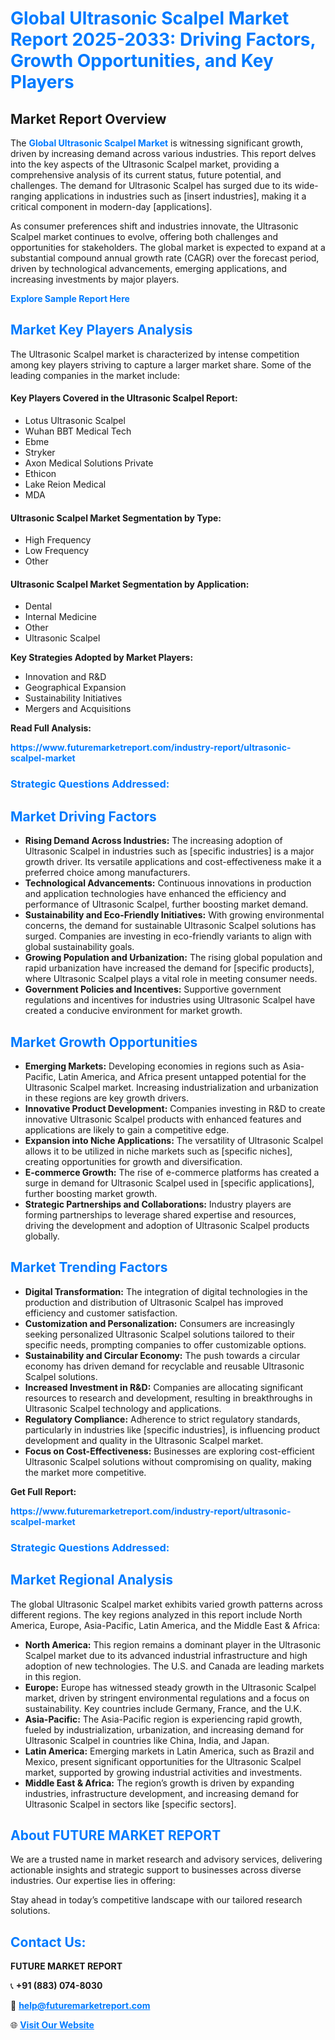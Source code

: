 <h1 style="color: #007BFF;">Global Ultrasonic Scalpel Market Report 2025-2033: Driving Factors, Growth Opportunities, and Key Players</h1>

<section id="overview">
<h2>Market Report Overview</h2>
<p>The <a href="https://www.futuremarketreport.com/industry-report/ultrasonic-scalpel-market" style="color: #007BFF; text-decoration: none;"><strong>Global Ultrasonic Scalpel Market</strong></a> is witnessing significant growth, driven by increasing demand across various industries. This report delves into the key aspects of the Ultrasonic Scalpel market, providing a comprehensive analysis of its current status, future potential, and challenges. The demand for Ultrasonic Scalpel has surged due to its wide-ranging applications in industries such as [insert industries], making it a critical component in modern-day [applications].</p>
<p>As consumer preferences shift and industries innovate, the Ultrasonic Scalpel market continues to evolve, offering both challenges and opportunities for stakeholders. The global market is expected to expand at a substantial compound annual growth rate (CAGR) over the forecast period, driven by technological advancements, emerging applications, and increasing investments by major players.</p>
</section>

<section id="overview">
<p><a href="https://www.futuremarketreport.com/request-sample/reportId=125248" style="color: #007BFF; text-decoration: none;"><strong>Explore Sample Report Here</strong></a></p>
</section>

<section id="key-players">
<h2 style="color: #007BFF;">Market Key Players Analysis</h2>
<p>The Ultrasonic Scalpel market is characterized by intense competition among key players striving to capture a larger market share. Some of the leading companies in the market include:</p>
<h4>Key Players Covered in the Ultrasonic Scalpel Report:</h4>
<ul><li>Lotus Ultrasonic Scalpel</li><li>Wuhan BBT Medical Tech</li><li>Ebme</li><li>Stryker</li><li>Axon Medical Solutions Private</li><li>Ethicon</li><li>Lake Reion Medical</li><li>MDA</li></ul>
<h4>Ultrasonic Scalpel Market Segmentation by Type:</h4>
<ul><li>High Frequency</li><li>Low Frequency</li><li>Other</li></ul>

<h4>Ultrasonic Scalpel Market Segmentation by Application:</h4>
<ul><li>Dental</li><li>Internal Medicine</li><li>Other</li><li>Ultrasonic Scalpel</li></ul>
<p><strong>Key Strategies Adopted by Market Players:</strong></p>
<ul>
<li>Innovation and R&D</li>
<li>Geographical Expansion</li>
<li>Sustainability Initiatives</li>
<li>Mergers and Acquisitions</li>
</ul>
</section>

<section>
<p><strong>Read Full Analysis: </strong></p><a href="https://www.futuremarketreport.com/industry-report/ultrasonic-scalpel-market" style="color: #007BFF; text-decoration: none;"><strong>https://www.futuremarketreport.com/industry-report/ultrasonic-scalpel-market</strong></a>
<h3 style="color: #007BFF;">Strategic Questions Addressed:</h3>
</section>

<section id="driving-factors">
<h2 style="color: #007BFF;">Market Driving Factors</h2>
<ul>
<li><strong>Rising Demand Across Industries:</strong> The increasing adoption of Ultrasonic Scalpel in industries such as [specific industries] is a major growth driver. Its versatile applications and cost-effectiveness make it a preferred choice among manufacturers.</li>
<li><strong>Technological Advancements:</strong> Continuous innovations in production and application technologies have enhanced the efficiency and performance of Ultrasonic Scalpel, further boosting market demand.</li>
<li><strong>Sustainability and Eco-Friendly Initiatives:</strong> With growing environmental concerns, the demand for sustainable Ultrasonic Scalpel solutions has surged. Companies are investing in eco-friendly variants to align with global sustainability goals.</li>
<li><strong>Growing Population and Urbanization:</strong> The rising global population and rapid urbanization have increased the demand for [specific products], where Ultrasonic Scalpel plays a vital role in meeting consumer needs.</li>
<li><strong>Government Policies and Incentives:</strong> Supportive government regulations and incentives for industries using Ultrasonic Scalpel have created a conducive environment for market growth.</li>
</ul>
</section>

<section id="growth-opportunities">
<h2 style="color: #007BFF;">Market Growth Opportunities</h2>
<ul>
<li><strong>Emerging Markets:</strong> Developing economies in regions such as Asia-Pacific, Latin America, and Africa present untapped potential for the Ultrasonic Scalpel market. Increasing industrialization and urbanization in these regions are key growth drivers.</li>
<li><strong>Innovative Product Development:</strong> Companies investing in R&D to create innovative Ultrasonic Scalpel products with enhanced features and applications are likely to gain a competitive edge.</li>
<li><strong>Expansion into Niche Applications:</strong> The versatility of Ultrasonic Scalpel allows it to be utilized in niche markets such as [specific niches], creating opportunities for growth and diversification.</li>
<li><strong>E-commerce Growth:</strong> The rise of e-commerce platforms has created a surge in demand for Ultrasonic Scalpel used in [specific applications], further boosting market growth.</li>
<li><strong>Strategic Partnerships and Collaborations:</strong> Industry players are forming partnerships to leverage shared expertise and resources, driving the development and adoption of Ultrasonic Scalpel products globally.</li>
</ul>
</section>

<section id="trending-factors">
<h2 style="color: #007BFF;">Market Trending Factors</h2>
<ul>
<li><strong>Digital Transformation:</strong> The integration of digital technologies in the production and distribution of Ultrasonic Scalpel has improved efficiency and customer satisfaction.</li>
<li><strong>Customization and Personalization:</strong> Consumers are increasingly seeking personalized Ultrasonic Scalpel solutions tailored to their specific needs, prompting companies to offer customizable options.</li>
<li><strong>Sustainability and Circular Economy:</strong> The push towards a circular economy has driven demand for recyclable and reusable Ultrasonic Scalpel solutions.</li>
<li><strong>Increased Investment in R&D:</strong> Companies are allocating significant resources to research and development, resulting in breakthroughs in Ultrasonic Scalpel technology and applications.</li>
<li><strong>Regulatory Compliance:</strong> Adherence to strict regulatory standards, particularly in industries like [specific industries], is influencing product development and quality in the Ultrasonic Scalpel market.</li>
<li><strong>Focus on Cost-Effectiveness:</strong> Businesses are exploring cost-efficient Ultrasonic Scalpel solutions without compromising on quality, making the market more competitive.</li>
</ul>
</section>

<section>
<p><strong>Get Full Report: </strong></p><a href="https://www.futuremarketreport.com/industry-report/ultrasonic-scalpel-market" style="color: #007BFF; text-decoration: none;"><strong>https://www.futuremarketreport.com/industry-report/ultrasonic-scalpel-market</strong></a>
<h3 style="color: #007BFF;">Strategic Questions Addressed:</h3>
</section>


<section id="regional-analysis">
<h2 style="color: #007BFF;">Market Regional Analysis</h2>
<p>The global Ultrasonic Scalpel market exhibits varied growth patterns across different regions. The key regions analyzed in this report include North America, Europe, Asia-Pacific, Latin America, and the Middle East & Africa:</p>
<ul>
<li><strong>North America:</strong> This region remains a dominant player in the Ultrasonic Scalpel market due to its advanced industrial infrastructure and high adoption of new technologies. The U.S. and Canada are leading markets in this region.</li>
<li><strong>Europe:</strong> Europe has witnessed steady growth in the Ultrasonic Scalpel market, driven by stringent environmental regulations and a focus on sustainability. Key countries include Germany, France, and the U.K.</li>
<li><strong>Asia-Pacific:</strong> The Asia-Pacific region is experiencing rapid growth, fueled by industrialization, urbanization, and increasing demand for Ultrasonic Scalpel in countries like China, India, and Japan.</li>
<li><strong>Latin America:</strong> Emerging markets in Latin America, such as Brazil and Mexico, present significant opportunities for the Ultrasonic Scalpel market, supported by growing industrial activities and investments.</li>
<li><strong>Middle East & Africa:</strong> The region’s growth is driven by expanding industries, infrastructure development, and increasing demand for Ultrasonic Scalpel in sectors like [specific sectors].</li>
</ul>
</section>

<footer>
<h2 style="color: #007BFF;">About FUTURE MARKET REPORT</h2>
<p>We are a trusted name in market research and advisory services, delivering actionable insights and strategic support to businesses across diverse industries. Our expertise lies in offering:</p>

<p>Stay ahead in today’s competitive landscape with our tailored research solutions.</p>

<h2 style="color: #007BFF;">Contact Us:</h2>
<p><strong>FUTURE MARKET REPORT</strong></p>
<p>📞 <strong>+91 (883) 074-8030</strong></p>
<p>📧 <strong><a href="mailto:help@futuremarketreport.com" style="color: #007BFF;">help@futuremarketreport.com</a></strong></p>
<p>🌐 <strong><a href="https://www.futuremarketreport.com/" style="color: #007BFF;">Visit Our Website</a></strong></p>
</footer>